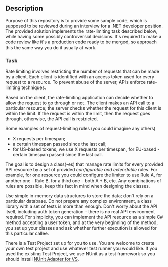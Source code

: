 ## Description

Purpose of this repository is to provide some sample code, which is supposed to be reviewed during an interview for a .NET developer position.
The provided solution implements the rate-limiting task described below, while having some possibly controversial decisions. It's required to make a code review like it's a production code ready to be merged, so approach this the same way you do it usually at work.

### Task

Rate limiting involves restricting the number of requests that can be made by a client. Each client is identified with an access token used for every request to a resource. To prevent abuse of the server, APIs enforce rate-limiting techniques.

Based on the client, the rate-limiting application can decide whether to allow the request to go through or not. The client makes an API call to a particular resource; the server checks whether the request for this client is within the limit. If the request is within the limit, then the request goes through, otherwise, the API call is restricted.

Some examples of request-limiting rules (you could imagine any others)
* X requests per timespan;
* a certain timespan passed since the last call;
* for US-based tokens, we use X requests per timespan, for EU-based - certain timespan passed since the last call.

The goal is to design a class(-es) that manage rate limits for every provided API resource by a set of provided *configurable and extendable* rules. For example, for one resource you could configure the limiter to use Rule A, for another one - Rule B, for a third one - both A + B, etc. Any combinations of rules are possible, keep this fact in mind when designing the classes.

Use simple in-memory data structures to store the data; don't rely on a particular database. Do not prepare any complex environment,
a class library with a set of tests is more than enough. Don't worry about the API itself, including auth token generation - there is no real API environment required.
For simplicity, you can implement the API resource as a simple C# method accepting a user token, and at the very beginning of the method, you set up your classes and ask whether further execution is allowed for this particular callee.

There is a Test Project set up for you to use. You are welcome to create your own test project and use whatever test runner you would like. If you used the existing Test Project, we use NUnit as a test framework so you should install [NUnit Adapter for VS](https://marketplace.visualstudio.com/items?itemName=NUnitDevelopers.NUnit3TestAdapter).
